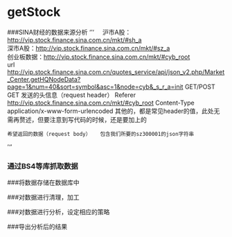 # getStock

###SINA财经的数据来源分析
‘’‘  
    沪市A股：http://vip.stock.finance.sina.com.cn/mkt/#sh_a
    
    深市A股：http://vip.stock.finance.sina.com.cn/mkt/#sz_a
    
    创业板数据：http://vip.stock.finance.sina.com.cn/mkt/#cyb_root
    
    url  	http://vip.stock.finance.sina.com.cn/quotes_service/api/json_v2.php/Market_Center.getHQNodeData?page=1&num=40&sort=symbol&asc=1&node=cyb&_s_r_a=init
    GET/POST	GET
    发送的头信息（request header）	Referer         http://vip.stock.finance.sina.com.cn/mkt/#cyb_root 
                                 Content-Type    application/x-www-form-urlencoded
                                 其他的，都是常见header的值，此处无需再赘述，但要注意到写代码的时候，还是要加上的

    希望返回的数据（request body）	包含我们所要的sz300001的json字符串
’‘’
   
### 通过BS4等库抓取数据


###将数据存储在数据库中

###对数据进行清理，加工

###对数据进行分析，设定相应的策略

###导出分析后的结果
